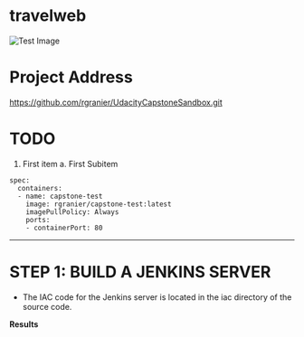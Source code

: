 # travelweb

![Test Image](screenshots/test.jpg)

# Project Address
https://github.com/rgranier/UdacityCapstoneSandbox.git

# TODO
1. First item
    a. First Subitem


```
spec:
  containers:
  - name: capstone-test
    image: rgranier/capstone-test:latest
    imagePullPolicy: Always
    ports:
    - containerPort: 80
```

---
# STEP 1: BUILD A JENKINS SERVER

- The IAC code for the Jenkins server is located in the iac directory of the source
code.



**Results**
